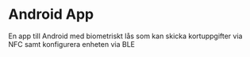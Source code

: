 # Android App 
En app till Android med biometriskt lås som kan skicka kortuppgifter via NFC samt konfigurera enheten via BLE